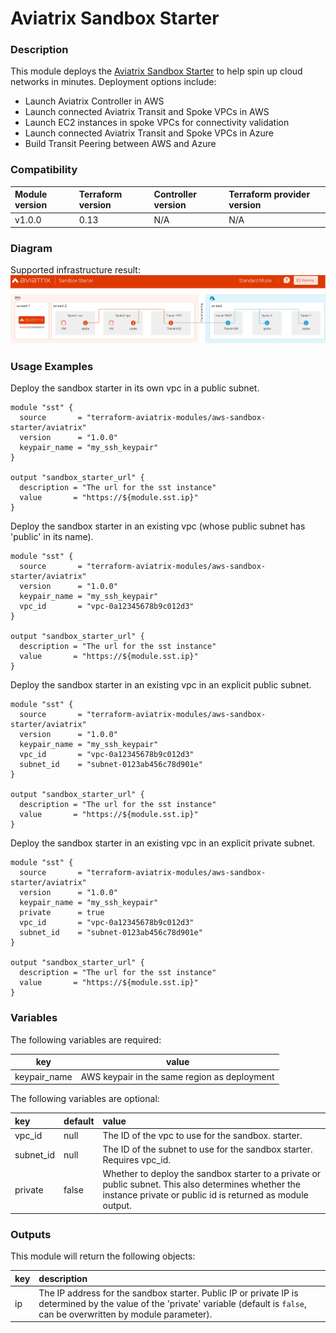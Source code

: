 # Aviatrix Sandbox Starter

### Description
This module deploys the [Aviatrix Sandbox Starter](https://community.aviatrix.com/t/g9hx9jh/aviatrix-sandbox-starter-tool-spin-up-cloud-networks-in-minutes) to help spin up cloud networks in minutes. Deployment options include:

- Launch Aviatrix Controller in AWS
- Launch connected Aviatrix Transit and Spoke VPCs in AWS
- Launch EC2 instances in spoke VPCs for connectivity validation
- Launch connected Aviatrix Transit and Spoke VPCs in Azure
- Build Transit Peering between AWS and Azure

### Compatibility
| Module version | Terraform version | Controller version | Terraform provider version |
| :------------- | :---------------- | :----------------- | :------------------------- |
| v1.0.0         | 0.13              | N/A                | N/A                        |

### Diagram

Supported infrastructure result:
<img src="https://github.com/terraform-aviatrix-modules/terraform-aviatrix-aws-sandbox-starter/blob/master/img/sst.png?raw=true">

### Usage Examples

Deploy the sandbox starter in its own vpc in a public subnet.
```
module "sst" {
  source       = "terraform-aviatrix-modules/aws-sandbox-starter/aviatrix"
  version      = "1.0.0"
  keypair_name = "my_ssh_keypair"
}

output "sandbox_starter_url" {
  description = "The url for the sst instance"
  value       = "https://${module.sst.ip}"
}
```

Deploy the sandbox starter in an existing vpc (whose public subnet has 'public' in its name).
```
module "sst" {
  source       = "terraform-aviatrix-modules/aws-sandbox-starter/aviatrix"
  version      = "1.0.0"
  keypair_name = "my_ssh_keypair"
  vpc_id       = "vpc-0a12345678b9c012d3"
}

output "sandbox_starter_url" {
  description = "The url for the sst instance"
  value       = "https://${module.sst.ip}"
}
```

Deploy the sandbox starter in an existing vpc in an explicit public subnet.
```
module "sst" {
  source       = "terraform-aviatrix-modules/aws-sandbox-starter/aviatrix"
  version      = "1.0.0"
  keypair_name = "my_ssh_keypair"
  vpc_id       = "vpc-0a12345678b9c012d3"
  subnet_id    = "subnet-0123ab456c78d901e"
}

output "sandbox_starter_url" {
  description = "The url for the sst instance"
  value       = "https://${module.sst.ip}"
}
```

Deploy the sandbox starter in an existing vpc in an explicit private subnet.
```
module "sst" {
  source       = "terraform-aviatrix-modules/aws-sandbox-starter/aviatrix"
  version      = "1.0.0"
  keypair_name = "my_ssh_keypair"
  private      = true
  vpc_id       = "vpc-0a12345678b9c012d3"
  subnet_id    = "subnet-0123ab456c78d901e"
}

output "sandbox_starter_url" {
  description = "The url for the sst instance"
  value       = "https://${module.sst.ip}"
}
```

### Variables
The following variables are required:

| key          | value                                        |
| ------------ | -------------------------------------------- |
| keypair_name | AWS keypair in the same region as deployment |


The following variables are optional:

| key       | default | value                                                                                                                                                             |
| :-------- | :------ | :---------------------------------------------------------------------------------------------------------------------------------------------------------------- |
| vpc_id    | null    | The ID of the vpc to use for the sandbox. starter.                                                                                                                |
| subnet_id | null    | The ID of the subnet to use for the sandbox starter. Requires vpc_id.                                                                                             |
| private   | false   | Whether to deploy the sandbox starter to a private or public subnet. This also determines whether the instance private or public id is returned as module output. |

### Outputs
This module will return the following objects:

| key  | description                                                                                                                                                                        |
| :--- | :--------------------------------------------------------------------------------------------------------------------------------------------------------------------------------- |
| ip   | The IP address for the sandbox starter. Public IP or private IP is determined by the value of the 'private' variable (default is `false`, can be overwritten by module parameter). |
